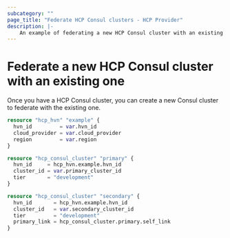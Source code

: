 ```yaml
---
subcategory: ""
page_title: "Federate HCP Consul clusters - HCP Provider"
description: |-
    An example of federating a new HCP Consul cluster with an existing one.
---
```


# Federate a new HCP Consul cluster with an existing one

Once you have a HCP Consul cluster, you can create a new Consul cluster to federate with the existing one.

```terraform
resource "hcp_hvn" "example" {
  hvn_id         = var.hvn_id
  cloud_provider = var.cloud_provider
  region         = var.region
}

resource "hcp_consul_cluster" "primary" {
  hvn_id     = hcp_hvn.example.hvn_id
  cluster_id = var.primary_cluster_id
  tier       = "development"
}

resource "hcp_consul_cluster" "secondary" {
  hvn_id       = hcp_hvn.example.hvn_id
  cluster_id   = var.secondary_cluster_id
  tier         = "development"
  primary_link = hcp_consul_cluster.primary.self_link
}
```